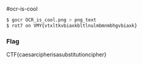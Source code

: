 #ocr-is-cool

```sh
$ gocr OCR_is_cool.png > png_text
$ rot7 on VMY{vtxltkvbiaxkbltlnulmbmnmbhgvbiaxk}

```

### Flag
CTF{caesarcipherisasubstitutioncipher}
